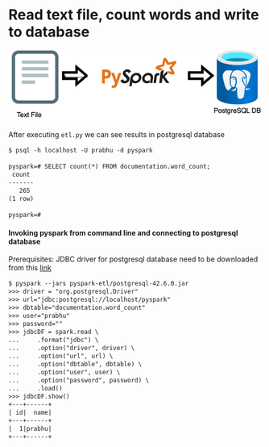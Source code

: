 # Read text file, count words and write to database

![pyspark etl](pyspark-etl.png)

After executing `etl.py` we can see results in postgresql database 
```
$ psql -h localhost -U prabhu -d pyspark

pyspark=# SELECT count(*) FROM documentation.word_count;
 count
-------
   265
(1 row)

pyspark=#
```

#### Invoking pyspark from command line and connecting to postgresql database 
Prerequisites: JDBC driver for postgresql database need to be downloaded from this [link](https://jdbc.postgresql.org)
```
$ pyspark --jars pyspark-etl/postgresql-42.6.0.jar
>>> driver = "org.postgresql.Driver"
>>> url="jdbc:postgresql://localhost/pyspark"
>>> dbtable="documentation.word_count"
>>> user="prabhu"
>>> password=""
>>> jdbcDF = spark.read \
...     .format("jdbc") \
...     .option("driver", driver) \
...     .option("url", url) \
...     .option("dbtable", dbtable) \
...     .option("user", user) \
...     .option("password", password) \
...     .load()
>>> jdbcDF.show()
+---+------+                                                                    
| id|  name|
+---+------+
|  1|prabhu|
+---+------+
```

